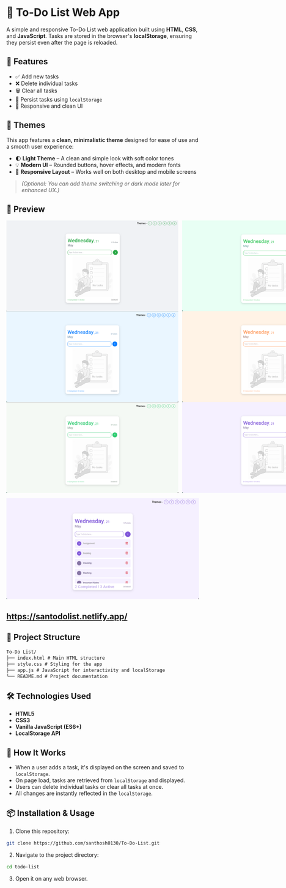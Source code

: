 # 📝 To-Do List Web App

A simple and responsive To-Do List web application built using **HTML**, **CSS**, and **JavaScript**. Tasks are stored in the browser's **localStorage**, ensuring they persist even after the page is reloaded.

## 🚀 Features

- ✅ Add new tasks
- ❌ Delete individual tasks
- 🗑️ Clear all tasks
- 💾 Persist tasks using `localStorage`
- 🎨 Responsive and clean UI

## 🎨 Themes

This app features a **clean, minimalistic theme** designed for ease of use and a smooth user experience:

- 🌓 **Light Theme** – A clean and simple look with soft color tones
- 💡 **Modern UI** – Rounded buttons, hover effects, and modern fonts
- 🧱 **Responsive Layout** – Works well on both desktop and mobile screens

> *(Optional: You can add theme switching or dark mode later for enhanced UX.)*

## 📸 Preview

<div style="display: flex; gap: 10px;">
  <img src="/assets/1.png" alt="Preview 1" style="width: 450px; height: auto;">
  <img src="/assets/2.png" alt="Preview 2" style="width: 450px; height: auto;">
</div>

<div style="display: flex; gap: 10px;">
  <img src="/assets/3.png" alt="Preview 1" style="width: 450px; height: auto;">
  <img src="/assets/4.png" alt="Preview 2" style="width: 450px; height: auto;">
</div>

<div style="display: flex; gap: 10px;">
  <img src="/assets/5.png" alt="Preview 1" style="width: 450px; height: auto;">
  <img src="/assets/6.png" alt="Preview 2" style="width: 450px; height: auto;">
</div>

![Preview 1](/assets/7.png)  

## https://santodolist.netlify.app/


## 📂 Project Structure

```plaintext
To-Do List/
├── index.html # Main HTML structure
├── style.css # Styling for the app
├── app.js # JavaScript for interactivity and localStorage
└── README.md # Project documentation
```

## 🛠️ Technologies Used

- **HTML5**
- **CSS3**
- **Vanilla JavaScript (ES6+)**
- **LocalStorage API**

## 🧠 How It Works

- When a user adds a task, it's displayed on the screen and saved to `localStorage`.
- On page load, tasks are retrieved from `localStorage` and displayed.
- Users can delete individual tasks or clear all tasks at once.
- All changes are instantly reflected in the `localStorage`.

## 📦 Installation & Usage

1. Clone this repository:

```bash
git clone https://github.com/santhosh0130/To-Do-List.git
```

2. Navigate to the project directory:

```bash
cd todo-list
```

3. Open it on any web browser.
